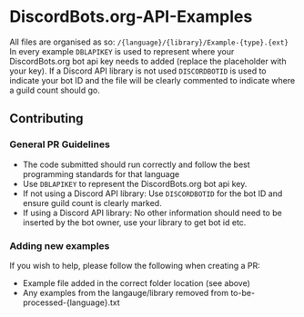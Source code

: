 # DiscordBots.org-API-Examples

All files are organised as so: `/{language}/{library}/Example-{type}.{ext}`
In every example `DBLAPIKEY` is used to represent where your DiscordBots.org bot api key needs to added (replace the placeholder with your key).
If a Discord API library is not used `DISCORDBOTID` is used to indicate your bot ID and the file will be clearly commented to indicate where a guild count should go.

## Contributing
### General PR Guidelines
* The code submitted should run correctly and follow the best programming standards for that language
* Use `DBLAPIKEY` to represent the DiscordBots.org bot api key.
* If not using a Discord API library: Use `DISCORDBOTID` for the bot ID and ensure guild count is clearly marked.
* If using a Discord API library: No other information should need to be inserted by the bot owner, use your library to get bot id etc.

### Adding new examples
If you wish to help, please follow the following when creating a PR:
* Example file added in the correct folder location (see above)
* Any examples from the langauge/library removed from to-be-processed-{language}.txt
